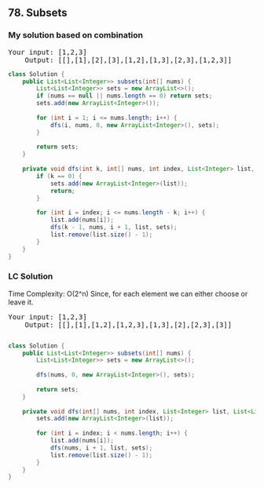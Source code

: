 ## 78. Subsets

### My solution based on combination
<pre>
Your input: [1,2,3]   
    Output: [[],[1],[2],[3],[1,2],[1,3],[2,3],[1,2,3]]
</pre>

```java
class Solution {
    public List<List<Integer>> subsets(int[] nums) {
        List<List<Integer>> sets = new ArrayList<>();
        if (nums == null || nums.length == 0) return sets;
        sets.add(new ArrayList<Integer>());
        
        for (int i = 1; i <= nums.length; i++) {
            dfs(i, nums, 0, new ArrayList<Integer>(), sets);
        }
        
        return sets;
    }
    
    private void dfs(int k, int[] nums, int index, List<Integer> list, List<List<Integer>> sets) {
        if (k == 0) {
            sets.add(new ArrayList<Integer>(list));
            return;
        }
        
        for (int i = index; i <= nums.length - k; i++) {
            list.add(nums[i]);
            dfs(k - 1, nums, i + 1, list, sets);
            list.remove(list.size() - 1);
        }
    }
}
```

### LC Solution 
Time Complexity: O(2^n) Since, for each element we can either choose or leave it.
<pre>
Your input: [1,2,3]  
    Output: [[],[1],[1,2],[1,2,3],[1,3],[2],[2,3],[3]]
</pre>

```java

class Solution {
    public List<List<Integer>> subsets(int[] nums) {
        List<List<Integer>> sets = new ArrayList<>();
        
        dfs(nums, 0, new ArrayList<Integer>(), sets);
        
        return sets;
    }
    
    private void dfs(int[] nums, int index, List<Integer> list, List<List<Integer>> sets) {
        sets.add(new ArrayList<Integer>(list));
        
        for (int i = index; i < nums.length; i++) {
            list.add(nums[i]);
            dfs(nums, i + 1, list, sets);
            list.remove(list.size() - 1);
        }
    }
}

```
